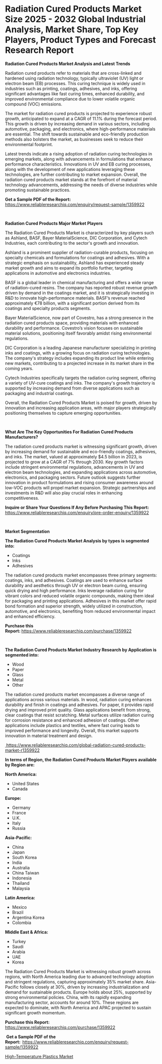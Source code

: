 <p><h1>Radiation Cured Products Market Size 2025 - 2032 Global Industrial Analysis, Market Share, Top Key Players, Product Types and Forecast Research Report</h1></p><p><strong>Radiation Cured Products Market Analysis and Latest Trends</strong></p>
<p><p>Radiation cured products refer to materials that are cross-linked and hardened using radiation technology, typically ultraviolet (UV) light or electron beam (EB) processes. This curing technique is widely used in industries such as printing, coatings, adhesives, and inks, offering significant advantages like fast curing times, enhanced durability, and improved environmental compliance due to lower volatile organic compound (VOC) emissions.</p><p>The market for radiation cured products is projected to experience robust growth, anticipated to expand at a CAGR of 11.1% during the forecast period. This growth is driven by increasing demand in various sectors, including automotive, packaging, and electronics, where high-performance materials are essential. The shift towards sustainable and eco-friendly production methods also bolsters the market, as businesses seek to reduce their environmental footprint.</p><p>Latest trends indicate a rising adoption of radiation curing technologies in emerging markets, along with advancements in formulations that enhance performance characteristics. Innovations in UV and EB curing processes, along with the development of new applications leveraging these technologies, are further contributing to market expansion. Overall, the radiation cured products market stands at the forefront of material technology advancements, addressing the needs of diverse industries while promoting sustainable practices.</p></p>
<p><strong>Get a Sample PDF of the Report:&nbsp;</strong> <a href="https://www.reliableresearchiq.com/enquiry/request-sample/1359922?utm_campaign=2926&utm_medium=2&utm_source=Github&utm_content=ia&utm_term=22032025&utm_id=radiation-cured-products">https://www.reliableresearchiq.com/enquiry/request-sample/1359922</a></p>
<p>&nbsp;</p>
<p><strong>Radiation Cured Products Major Market Players</strong></p>
<p><p>The Radiation Cured Products Market is characterized by key players such as Ashland, BASF, Bayer MaterialScience, DIC Corporation, and Cytech Industries, each contributing to the sector's growth and innovation.</p><p>Ashland is a prominent supplier of radiation-curable products, focusing on specialty chemicals and formulations for coatings and adhesives. With a strategic emphasis on sustainability, Ashland has experienced steady market growth and aims to expand its portfolio further, targeting applications in automotive and electronics industries.</p><p>BASF is a global leader in chemical manufacturing and offers a wide range of radiation-cured resins. The company has reported robust revenue growth driven by demand in the coatings market, and it is strategically investing in R&D to innovate high-performance materials. BASF’s revenue reached approximately €78 billion, with a significant portion derived from its coatings and specialty products segments.</p><p>Bayer MaterialScience, now part of Covestro, has a strong presence in the radiation cured products space, providing materials with enhanced durability and performance. Covestro’s vision focuses on sustainable material solutions, positioning itself favorably amidst rising environmental regulations.</p><p>DIC Corporation is a leading Japanese manufacturer specializing in printing inks and coatings, with a growing focus on radiation curing technologies. The company's strategy includes expanding its product line while entering new markets, contributing to a projected increase in its market share in the coming years.</p><p>Cytech Industries specifically targets the radiation curing segment, offering a variety of UV-cure coatings and inks. The company's growth trajectory is supported by increasing demand from diverse applications such as packaging and industrial coatings.</p><p>Overall, the Radiation Cured Products Market is poised for growth, driven by innovation and increasing application areas, with major players strategically positioning themselves to capture emerging opportunities.</p></p>
<p>&nbsp;</p>
<p><strong>What Are The Key Opportunities For Radiation Cured Products Manufacturers?</strong></p>
<p><p>The radiation cured products market is witnessing significant growth, driven by increasing demand for sustainable and eco-friendly coatings, adhesives, and inks. The market, valued at approximately $4.5 billion in 2023, is projected to grow at a CAGR of 7% through 2030. Key growth factors include stringent environmental regulations, advancements in UV and electron beam technologies, and expanding applications across automotive, electronics, and packaging sectors. Future outlook suggests further innovation in product formulations and rising consumer awareness around low-VOC products will propel market expansion. Strategic partnerships and investments in R&D will also play crucial roles in enhancing competitiveness.</p></p>
<p><strong>Inquire or Share Your Questions If Any Before Purchasing This Report:</strong> <a href="https://www.reliableresearchiq.com/enquiry/pre-order-enquiry/1359922?utm_campaign=2926&utm_medium=2&utm_source=Github&utm_content=ia&utm_term=22032025&utm_id=radiation-cured-products">https://www.reliableresearchiq.com/enquiry/pre-order-enquiry/1359922</a></p>
<p>&nbsp;</p>
<p><strong>Market Segmentation</strong></p>
<p><strong>The Radiation Cured Products Market Analysis by types is segmented into:</strong></p>
<p><ul><li>Coatings</li><li>Inks</li><li>Adhesives</li></ul></p>
<p><p>The radiation cured products market encompasses three primary segments: coatings, inks, and adhesives. Coatings are used to enhance surface durability and aesthetics through UV or electron beam curing, ensuring quick drying and high performance. Inks leverage radiation curing for vibrant colors and reduced volatile organic compounds, making them ideal for packaging and printing applications. Adhesives in this market offer rapid bond formation and superior strength, widely utilized in construction, automotive, and electronics, benefiting from reduced environmental impact and enhanced efficiency.</p></p>
<p><strong>Purchase this Report:&nbsp;</strong><a href="https://www.reliableresearchiq.com/purchase/1359922?utm_campaign=2926&utm_medium=2&utm_source=Github&utm_content=ia&utm_term=22032025&utm_id=radiation-cured-products">https://www.reliableresearchiq.com/purchase/1359922</a></p>
<p>&nbsp;</p>
<p><strong>The Radiation Cured Products Market Industry Research by Application is segmented into:</strong></p>
<p><ul><li>Wood</li><li>Paper</li><li>Glass</li><li>Metal</li><li>Other</li></ul></p>
<p><p>The radiation cured products market encompasses a diverse range of applications across various materials. In wood, radiation curing enhances durability and finish in coatings and adhesives. For paper, it provides rapid drying and improved print quality. Glass applications benefit from strong, clear coatings that resist scratching. Metal surfaces utilize radiation curing for corrosion resistance and enhanced adhesion of coatings. Other applications include plastics and textiles, where fast curing leads to improved performance and longevity. Overall, this market supports innovation in material treatment and design.</p></p>
<p><a href="https://www.reliableresearchiq.com/global-radiation-cured-products-market-r1359922?utm_campaign=2926&utm_medium=2&utm_source=Github&utm_content=ia&utm_term=22032025&utm_id=radiation-cured-products">&nbsp;https://www.reliableresearchiq.com/global-radiation-cured-products-market-r1359922</a></p>
<p><strong>In terms of Region, the Radiation Cured Products Market Players available by Region are:</strong></p>
<p>
    <p> <strong> North America: </strong>
        <ul>
            <li>United States</li>
            <li>Canada</li>
        </ul>
        </p> 
    <p> <strong> Europe: </strong>
        <ul>
            <li>Germany</li>
            <li>France</li>
            <li>U.K.</li>
            <li>Italy</li>
            <li>Russia</li>
        </ul>
        </p> 
    <p> <strong> Asia-Pacific: </strong>
        <ul>
            <li>China</li>
            <li>Japan</li>
            <li>South Korea</li>
            <li>India</li>
            <li>Australia</li>
            <li>China Taiwan</li>
            <li>Indonesia</li>
            <li>Thailand</li>
            <li>Malaysia</li>
        </ul>
        </p> 
    <p> <strong> Latin America: </strong>
        <ul>
            <li>Mexico</li>
            <li>Brazil</li>
            <li>Argentina Korea</li>
            <li>Colombia</li>
        </ul>
        </p> 
    <p> <strong> Middle East & Africa: </strong>
        <ul>
            <li>Turkey</li>
            <li>Saudi</li>
            <li>Arabia</li>
            <li>UAE</li>
            <li>Korea</li>
        </ul>
    </p>
    </p>
<p><p>The Radiation Cured Products Market is witnessing robust growth across regions, with North America leading due to advanced technology adoption and stringent regulations, capturing approximately 35% market share. Asia-Pacific follows closely at 30%, driven by increasing industrialization and demand for sustainable products. Europe holds about 25%, supported by strong environmental policies. China, with its rapidly expanding manufacturing sector, accounts for around 10%. These regions are expected to dominate, with North America and APAC projected to sustain significant growth momentum.</p></p>
<p><strong>Purchase this Report: </strong><a href="https://www.reliableresearchiq.com/purchase/1359922?utm_campaign=2926&utm_medium=2&utm_source=Github&utm_content=ia&utm_term=22032025&utm_id=radiation-cured-products">https://www.reliableresearchiq.com/purchase/1359922</a></p>
<p>&nbsp;<strong>Get a Sample PDF of the Report:&nbsp;&nbsp;</strong><a href="https://www.reliableresearchiq.com/enquiry/request-sample/1359922?utm_campaign=2926&utm_medium=2&utm_source=Github&utm_content=ia&utm_term=22032025&utm_id=radiation-cured-products">https://www.reliableresearchiq.com/enquiry/request-sample/1359922</a></p>
<p><strong></strong></p>
<p><p><a href="https://github.com/tumacaakesha78/Market-Research-Report-List-1/blob/main/high-temperature-plastics-market.md?utm_campaign=2926&utm_medium=2&utm_source=Github&utm_content=ia&utm_term=22032025&utm_id=radiation-cured-products">High-Temperature Plastics Market</a></p></p>